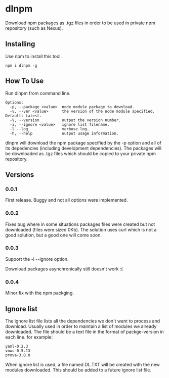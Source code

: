 # dlnpm
Download npm packages as .tgz files in order to be used in private npm repository (such as Nexus).

## Installing
Use npm to install this tool.
```
npm i dlnpm -g
```

## How To Use
Run dlnpm from command line.
```
Options:
  -p, --package <value>  node module package to download.
  -v, --ver <value>      the version of the node module specified. Default: Latest.
  -V, --version          output the version number.
  -i, --ignore <value>   ignore list filename.
  -l --log               verbose log.
  -h, --help             output usage information.
```
dlnpm will download the npm package specified by the -p option and all of its depedencies (including development dependencies). The packages will be downloaded as .tgz files which should be copied to your private npm repository.

## Versions
### 0.0.1
First release. Buggy and not all options were implemented.
### 0.0.2
Fixes bug where in some situations packages files were created but not downloaded (files were sized 0Kb).
The solution uses curl which is not a good solution, but a good one will come soon.
### 0.0.3
Support the -i --ignore option.

Download packages asynchronically still doesn't work :(
### 0.0.4
Minor fix with the npm packging.

## Ignore list
The ignore list file lists all the dependencies we don't want to process and download. Usually used in order to maintain a list of modules we already downloaded.
The file should be a text file in the format of packge-version in each line. for example:
```
yaml-0.2.3
vows-0.5.13
prova-3.0.0
```
When ignore list is used, a file named DL.TXT will be created with the new modules downloaded. This should be added to a future ignore list file.